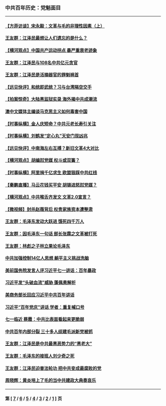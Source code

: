 ### 中共百年历史：党魁面目
---
#### [【方菲访谈】宋永毅：文革与毛的非理性因素（上）](../../pages/nf1176107/n13469956.md?01100430) 
#### [王友群：江泽民最想让人们遗忘的是什么？](../../pages/nf1176107/n13408949.md?01100430) 
#### [【横河观点】中国共产运动拐点 暴严重衰老迹象](../../pages/nf1176107/n13388333.md?01100430) 
#### [王友群：江泽民与108名中共亿元贪官](../../pages/nf1176107/n13352358.md?01100430) 
#### [王友群：江泽民是活摘器官的罪魁祸首](../../pages/nf1176107/n13336903.md?01100430) 
#### [【远见快评】和统即武统？习与台湾隔空交手](../../pages/nf1176107/n13297739.md?01100430) 
#### [【拍案惊奇】大陆黑监狱实录 海外揭中共成潮流](../../pages/nf1176107/n13288853.md?01100430) 
#### [澳中文媒体主编谈马克思主义如何毒害中国](../../pages/nf1176107/n13257387.md?01100430) 
#### [【时事纵横】金人庆短命？中共元老长寿引关注](../../pages/nf1176107/n13217934.md?01100430) 
#### [【时事纵横】刘鹤发“定心丸”天安门现凶兆](../../pages/nf1176107/n13215416.md?01100430) 
#### [【远见快评】中南海左右互搏？新旧文革4大对比](../../pages/nf1176107/n13214745.md?01100430) 
#### [【横河观点】胡编怼党媒 权斗或双簧？](../../pages/nf1176107/n13210864.md?01100430) 
#### [【时事纵横】阿里捐千亿求生 欧盟狠踩中共红线](../../pages/nf1176107/n13206431.md?01100430) 
#### [【秦鹏直播】马云花钱买平安 胡锡进怒怼党媒？](../../pages/nf1176107/n13206392.md?01100430) 
#### [【横河观点】中共喉舌齐发文 文革2.0宣言？](../../pages/nf1176107/n13201248.md?01100430) 
#### [【微视频】封杀赵薇背后 权贵家族资本遭整肃](../../pages/nf1176107/n13197798.md?01100430) 
#### [王友群：毛泽东发动大跃进 饿死四千万人](../../pages/nf1176107/n13177158.md?01100430) 
#### [王友群：因毛泽东一句话 部长张霖之文革被打死](../../pages/nf1176107/n13161711.md?01100430) 
#### [王友群：林彪之子林立果论毛泽东](../../pages/nf1176107/n13128622.md?01100430) 
#### [中共加强控制14亿人思想 躺平主义挑战洗脑](../../pages/nf1176107/n13094299.md?01100430) 
#### [美前国务院发言人评习近平七一讲话：百年暴政](../../pages/nf1176107/n13066986.md?01100430) 
#### [习近平发“头破血流”威胁 蓬佩奥解析](../../pages/nf1176107/n13063604.md?01100430) 
#### [美商务部长回应习近平中共百年讲话](../../pages/nf1176107/n13062903.md?01100430) 
#### [习近平“百年党庆”讲话 学者：重复喊口号](../../pages/nf1176107/n13061411.md?01100430) 
#### [七一临近 蔡霞：中共比表面看起来更脆弱](../../pages/nf1176107/n13056418.md?01100430) 
#### [中共百年内部分裂 三十多人组建毛派新党被抓](../../pages/nf1176107/n13044023.md?01100430) 
#### [王友群：江泽民是中共最黑恶势力的“黑老大”](../../pages/nf1176107/n13022180.md?01100430) 
#### [王友群：毛泽东的接班人刘少奇之死](../../pages/nf1176107/n12991772.md?01100430) 
#### [王友群：江泽民迫害法轮功 把中共变成最腐败的党](../../pages/nf1176107/n12947347.md?01100430) 
#### [周晓辉：黄炎培上了毛的当中共建政大典奏哀乐](../../pages/nf1176107/n12942780.md?01100430) 

---
#### 第 [ [7](./7.md?01100430) / [6](./6.md?01100430) / [5](./5.md?01100430) / [4](./4.md?01100430) / [3](./3.md?01100430) / [2](./2.md?01100430) / [1](./1.md?01100430) ] 页
